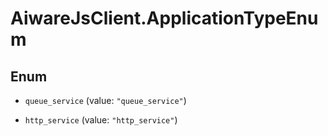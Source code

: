 # AiwareJsClient.ApplicationTypeEnum

## Enum


* `queue_service` (value: `"queue_service"`)

* `http_service` (value: `"http_service"`)


